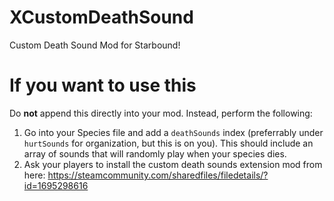 # XCustomDeathSound
Custom Death Sound Mod for Starbound!

# If you want to use this

Do **not** append this directly into your mod. Instead, perform the following:

1) Go into your Species file and add a `deathSounds` index (preferrably under `hurtSounds` for organization, but this is on you). This should include an array of sounds that will randomly play when your species dies.
2) Ask your players to install the custom death sounds extension mod from here: https://steamcommunity.com/sharedfiles/filedetails/?id=1695298616

